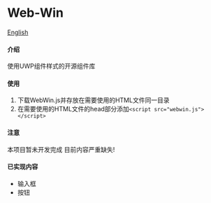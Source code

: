 # Web-Win

[English](https://gitee.com/hhcl233/web-win/blob/master/README.en.md)
#### 介绍
使用UWP组件样式的开源组件库

#### 使用
1. 下载WebWin.js并存放在需要使用的HTML文件同一目录
2. 在需要使用的HTML文件的head部分添加`<script src="webwin.js"></script>`

#### 注意
本项目暂未开发完成
目前内容严重缺失!

#### 已实现内容
* 输入框
* 按钮